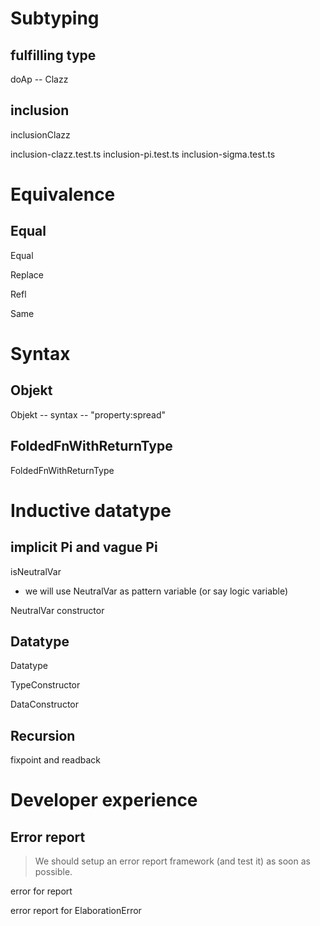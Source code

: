 # Subtyping

## fulfilling type

doAp -- Clazz

## inclusion

inclusionClazz

inclusion-clazz.test.ts
inclusion-pi.test.ts
inclusion-sigma.test.ts

# Equivalence

## Equal

Equal

Replace

Refl

Same

# Syntax

## Objekt

Objekt -- syntax -- "property:spread"

## FoldedFnWithReturnType

FoldedFnWithReturnType

# Inductive datatype

## implicit Pi and vague Pi

isNeutralVar

- we will use NeutralVar as pattern variable (or say logic variable)

NeutralVar constructor

## Datatype

Datatype

TypeConstructor

DataConstructor

## Recursion

fixpoint and readback

# Developer experience

## Error report

> We should setup an error report framework (and test it) as soon as possible.

error for report

error report for ElaborationError
